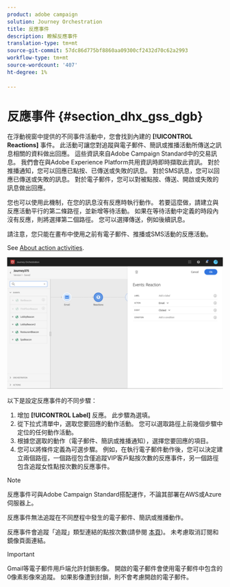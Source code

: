 ```yaml
---
product: adobe campaign
solution: Journey Orchestration
title: 反應事件
description: 瞭解反應事件
translation-type: tm+mt
source-git-commit: 57dc86d775bf8860aa09300cf2432d70c62a2993
workflow-type: tm+mt
source-wordcount: '407'
ht-degree: 1%

---
```



# 反應事件 {#section_dhx_gss_dgb}

在浮動視窗中提供的不同事件活動中，您會找到內建的 **[!UICONTROL Reactions]** 事件。 此活動可讓您對追蹤與電子郵件、簡訊或推播活動所傳送之訊息相關的資料做出回應。 這些資訊來自Adobe Campaign Standard中的交易訊息。 我們會在與Adobe Experience Platform共用資訊時即時擷取此資訊。 對於推播通知，您可以回應已點按、已傳送或失敗的訊息。 對於SMS訊息，您可以回應已傳送或失敗的訊息。 對於電子郵件，您可以對被點按、傳送、開啟或失敗的訊息做出回應。

您也可以使用此機制，在您的訊息沒有反應時執行動作。 若要這麼做，請建立與反應活動平行的第二條路徑，並新增等待活動。 如果在等待活動中定義的時段內沒有反應，則將選擇第二個路徑。 您可以選擇傳送，例如後續訊息。

請注意，您只能在畫布中使用之前有電子郵件、推播或SMS活動的反應活動。

See [About action activities](../building-journeys/about-action-activities.md).

![](../assets/journey45.png)

以下是設定反應事件的不同步驟：

1. 增加 **[!UICONTROL Label]** 反應。 此步驟為選填。
1. 從下拉式清單中，選取您要回應的動作活動。 您可以選取路徑上前幾個步驟中定位的任何動作活動。
1. 根據您選取的動作（電子郵件、簡訊或推播通知），選擇您要回應的項目。
1. 您可以將條件定義為可選步驟。 例如，在執行電子郵件動作後，您可以決定建立兩個路徑，一個路徑包含僅追蹤VIP客戶點按次數的反應事件，另一個路徑包含追蹤女性點按次數的反應事件。

>[!NOTE]
>
>反應事件可與Adobe Campaign Standard搭配運作，不論其部署在AWS或Azure伺服器上。
>
>反應事件無法追蹤在不同歷程中發生的電子郵件、簡訊或推播動作。
>
>反應事件會追蹤「追蹤」類型連結的點按次數(請參閱 [本頁](https://docs.adobe.com/content/help/en/campaign-standard/using/designing-content/links.html#about-tracked-urls))。 未考慮取消訂閱和鏡像頁面連結。

>[!IMPORTANT]
>
>Gmail等電子郵件用戶端允許封鎖影像。 開啟的電子郵件會使用電子郵件中包含的0像素影像來追蹤。 如果影像遭到封鎖，則不會考慮開啟的電子郵件。
